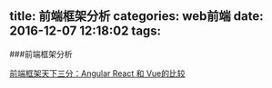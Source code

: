 title: 前端框架分析
categories: web前端
date: 2016-12-07 12:18:02
tags:
---


###前端框架分析

[前端框架天下三分：Angular React 和 Vue的比较](http://blog.csdn.net/haoshidai/article/details/52346865)
